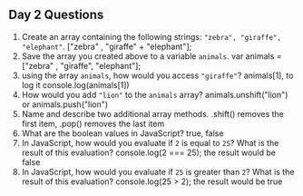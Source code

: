 ## Day 2 Questions

1. Create an array containing the following strings: `"zebra", "giraffe", "elephant"`.
["zebra" , "giraffe" + "elephant"];
1. Save the array you created above to a variable `animals`.
var animals = ["zebra" , "giraffe", "elephant"];
1. using the array `animals`, how would you access `"giraffe"`?
animals[1], to log it console.log(animals[1])
1. How would you add `"lion"` to the `animals` array?
animals.unshift("lion") or animals.push("lion")
1. Name and describe two additional array methods.
.shift() removes the first item, .pop() removes the last item
1. What are the boolean values in JavaScript?
true, false
1. In JavaScript, how would you evaluate if `2` is equal to `25`? What is the result of this evaluation?
console.log(2 === 25); the result would be false
1. In JavaScript, how would you evaluate if `25` is greater than `2`? What is the result of this evaluation?
console.log(25 > 2); the result would be true
